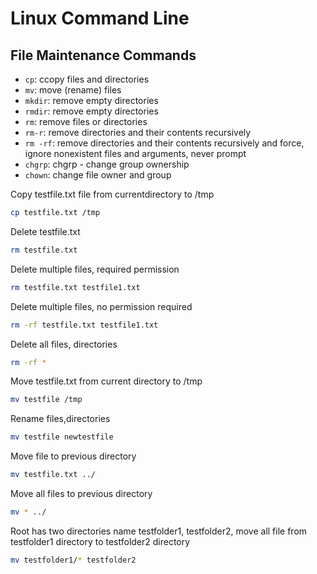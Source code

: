 # Linux Command Line

## File Maintenance Commands

- `cp`: ccopy files and directories <br>
- `mv`: move (rename) files <br>
- `mkdir`: remove empty directories <br>
- `rmdir`: remove empty directories <br>
- `rm`: remove files or directories <br>
- `rm-r`: remove directories and their contents recursively <br>
- `rm -rf`: remove directories and their contents recursively and force, ignore nonexistent files and arguments, never prompt <br>
- `chgrp`: chgrp - change group ownership <br>
- `chown`: change file owner and group <br>

Copy testfile.txt file from currentdirectory to /tmp
```bash
cp testfile.txt /tmp
```
Delete testfile.txt
```bash
rm testfile.txt	
```
Delete multiple files, required permission
```bash
rm testfile.txt testfile1.txt
```
Delete multiple files, no permission required
```bash
rm -rf testfile.txt testfile1.txt
```
Delete all files, directories

```bash
rm -rf *	
```
Move testfile.txt from current directory to /tmp
```bash
mv testfile /tmp	
```
Rename files,directories
```bash
mv testfile newtestfile	
```
Move file to previous directory
```bash
mv testfile.txt ../		
```
Move all files to previous directory
```bash
mv * ../
```
Root has two directories name testfolder1, testfolder2, move all file from testfolder1 directory to testfolder2 directory
```bash
mv testfolder1/* testfolder2
```
